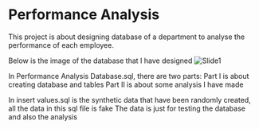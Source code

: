 # Performance Analysis
This project is about designing database of a department to analyse the performance of each employee.

Below is the image of the database that I have designed
![Slide1](https://github.com/Margeratetwx/PerformanceAnalysis/assets/137268542/20d5e44d-1be6-4f7c-bf1d-a310c1e1e670)

In Performance Analysis Database.sql, there are two parts:
Part I is about creating database and tables
Part II is about some analysis I have made

In insert values.sql is the synthetic data that have been randomly created, all the data in this sql file is fake
The data is just for testing the database and also the analysis
